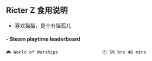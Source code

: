 ## Ricter Z 食用说明
- 喜欢猫猫，是个冇猫孤儿

<!-- steam-box start -->
#### - Steam playtime leaderboard
```text
🎮 World of Warships                 🕘 59 hrs 46 mins
```
<!-- Powered by https://github.com/YouEclipse/steam-box . -->
<!-- steam-box end -->
